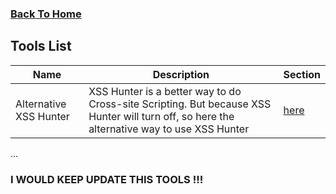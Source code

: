 ### [Back To Home](https://github.com/kokurate/MyProgress/blob/main/README.md)

## Tools List

|Name|Description|Section|
|---|---|---|
|Alternative XSS Hunter|XSS Hunter is a better way to do Cross-site Scripting. But because XSS Hunter will turn off, so here the alternative way to use XSS Hunter|[here](https://xsshunter.trufflesecurity.com](https://github.com/kokurate/MyProgress/blob/main/Tools/Alternative%20XSS%20Hunter.md))|

...

### I WOULD KEEP UPDATE THIS TOOLS !!!
